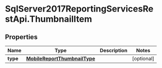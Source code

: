 # SqlServer2017ReportingServicesRestApi.ThumbnailItem

## Properties
Name | Type | Description | Notes
------------ | ------------- | ------------- | -------------
**type** | [**MobileReportThumbnailType**](MobileReportThumbnailType.md) |  | [optional] 


